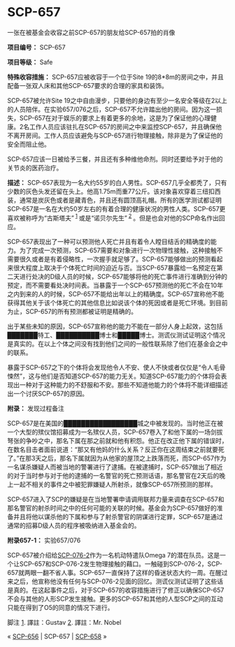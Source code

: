 # SCP-657
                        




一张在被基金会收容之前SCP-657的朋友给SCP-657拍的肖像



**项目编号：** SCP-657

**项目等级：** Safe

**特殊收容措施：** SCP-657应被收容于一个位于Site 19的8*8m的房间之中，并且配备一张双人床和其他SCP-657要求的合理的家具和装饰。

SCP-657被允许Site 19之中自由漫步，只要他的身边有至少一名安全等级在2以上的人员陪伴。在实验657/076之后，SCP-657不允许踏出他的房间。因为这一损失，SCP-657在对于娱乐的要求上有着更多的余地，这是为了保证他的心理健康。2名工作人员应该驻扎在SCP-657的房间之中来监控SCP-657，并且确保他不离开房间。工作人员应该避免与SCP-657进行物理接触，除非是为了保证他的安全而阻止他。

SCP-657应该一日被给予三餐，并且还有多种维他命剂。同时还要给予对于他的关节炎的医药治疗。

**描述：** SCP-657表现为一名大约55岁的白人男性。SCP-657几乎全都秃了，只有少数的灰色头发还留在头上。他高1.75m而重77公斤。该对象喜欢穿着三纽扣西装，通常是炭灰色或者是藏青色，并且还有圆顶高礼帽。所有的医学测试都证明SCP-657是一名在大约50岁左右的有着合理的健康状况的男性人类。SCP-657更喜欢被称呼为“古斯塔夫”<sup class='footnoteref'>
 <a shape='rect' class='footnoteref' id='footnoteref-1' href='javascript:;' onclick='WIKIDOT.page.utils.scrollToReference(&apos;footnote-1&apos;)'>1</a>
</sup>或是“诺贝尔先生”<sup class='footnoteref'>
 <a shape='rect' class='footnoteref' id='footnoteref-2' href='javascript:;' onclick='WIKIDOT.page.utils.scrollToReference(&apos;footnote-2&apos;)'>2</a>
</sup>。但是也会对他的SCP命名作出回应。

SCP-657表现出了一种可以预测他人死亡并且有着令人瞠目结舌的精确度的能力。为了完成一次预测，SCP-657需要和对象进行一次物理性接触，这种接触不需要很久或者是有着侵略性，一次握手就足够了。SCP-657能够做出的预测看起来很大程度上取决于个体死亡时间的迫近与否。当SCP-657暴露给一名预定在第二天进行处决的D级人员的时候，SCP-657能够将他的死亡事件进行准确到分钟的预定，而不需要看处决时间表。当暴露于一个SCP-657预测他的死亡不会在10年之内到来的人的时候，SCP-657不能给出年以上的精确度。SCP-657宣称他不能获得其他关于该个体死亡的其他信息比如说该个体的死因或者是死亡环境。到目前为止，SCP-657的所有预测都被证明是精确的。

出于某些未知的原因，SCP-657宣称他的能力不能在一部分人身上起效，这包括███████特工、██████████博士和█████博士。测谎仪测试证明这个情况是真实的。在以上个体之间没有找到他们之间的一般性联系除了他们在基金会之中的联系。

暴露于SCP-657之下的个体将会发现他令人不安、使人不快或者仅仅是“令人毛骨悚然”，这与他们是否知道SCP-657的能力无关。知道SCP-657能力的个体将会表现出一种对于这种能力的不舒服和不安。那些不知道他能力的个体将不能详细描述出一个讨厌SCP-657的原因。

**附录：** 发现过程备注

SCP-657是在美国的█████████████████城之中被发现的。当时他正在被一个大型的殡仪馆招募成为一名殡仪人员，SCP-657卷入了和他下属的一场剑拔弩张的争吵之中，那名下属在那之前就和他有积怨。他正在改正他下属的错误时，在数名目击者面前说道：“那又有他妈的什么关系？反正你在这周结束之前就要死了。”在那3天之后，那名下属就因为从他家的屋顶之上跌落而死，而SCP-657作为一名谋杀嫌疑人而被当地的警署进行了逮捕。在被逮捕时，SCP-657做出了相近的对于当时参与对于他的逮捕的一名警官的死亡预测话语，那名警官在2天后的晚上一起不相关的事件之中被犯罪嫌疑人所射杀，就像SCP-657所预测的那样。

SCP-657进入了SCP的嫌疑是在当地警署申请调用联邦力量来调查在SCP-657和那名警官的射杀时间之中的任何可能的关联的时候。基金会为SCP-657做好的准备并且将他以谋杀他的下属和参与了射杀警官的阴谋进行定罪，SCP-657是通过通常的招募D级人员的程序被吸纳进入基金会的。

**附录657-1：** 实验657/076

SCP-657被介绍给[SCP-076-2](http://scp-wiki-cn.wikidot.com/scp-076)作为一名机动特遣队Omega 7的潜在队员。这是一个让SCP-657和SCP-076-2发生物理接触的藉口。一触碰到SCP-076-2，SCP-657就两眼一翻不省人事。SCP-657一直保持了这样的昏迷状态大约一周。在醒过来之后，他宣称他没有任何与SCP-076-2见面的回忆。测谎仪测试证明了这些话是真的。在这起事件之后，对于SCP-657的收容措施进行了修正以确保SCP-657不会与其他的人形SCP发生接触。更多的SCP-657和其他的人型SCP之间的互动只能在得到了O5的同意的情况下进行。


脚注
<a shape='rect' href='javascript:;' onclick='WIKIDOT.page.utils.scrollToReference(&apos;footnoteref-1&apos;)'>1</a>. 譯註：Gustav
<a shape='rect' href='javascript:;' onclick='WIKIDOT.page.utils.scrollToReference(&apos;footnoteref-2&apos;)'>2</a>. 譯註：Mr. Nobel



« [SCP-656](/scp-656) | SCP-657 | [SCP-658](/scp-658) »





                    